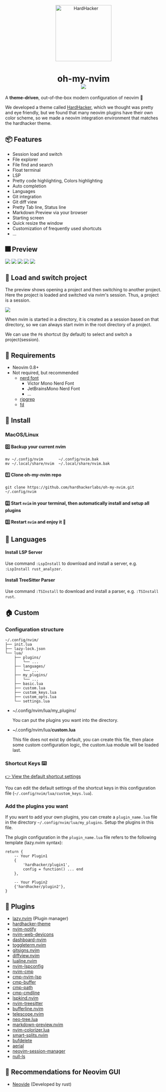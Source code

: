 <p align="center">
  <img width="180" src="https://github.com/hardhackerlabs/themes/raw/master/media/logo/logo.png" alt="HardHacker">
</p>

<h1 align="center">
    oh-my-nvim<br/>
  <a href="https://discord.com/invite/MGmp9QjfkK">
    <img src="https://img.shields.io/discord/1095552215944527962?style=for-the-badge&logo=discord&color=e965a5&logoColor=eee9fc&labelColor=282433"/>
  </a>
</h1>


A **theme-driven**, out-of-the-box modern configuration of neovim 💎

We developed a theme called [HardHacker](https://github.com/hardhackerlabs/themes), which we thought was pretty and eye friendly,
but we found that many neovim plugins have their own color scheme, 
so we made a neovim integration environment that matches the hardhacker theme.

## 📦 Features

* Session load and switch
* File explorer
* File find and search
* Float terminal
* LSP
* Pretty code highlighting, Colors highlighting
* Auto completion
* Languages
* Git integration
* Git diff view
* Pretty Tab line, Status line
* Markdown Preview via your browser
* Starting screen
* Quick resize the window
* Customization of frequently used shortcuts
* ...

## 🎆 Preview

![](./docs/images/start-screen.png)
![](./docs/images/autocmp.png)
![](./docs/images/float-term.png)
![](./docs/images/find.png)
![](./docs/images/color-highlight.png)

## 📸 Load and switch project

The preview shows opening a project and then switching to another project.
Here the project is loaded and switched via nvim's session.
Thus, a project is a session.

![](./docs/images/v.gif)

When nvim is started in a directory, it is created as a session based on that directory, 
so we can always start nvim in the root directory of a project.

We can use the `F6` shortcut (by default) to select and switch a project(session).

## 📌 Requirements

* Neovim 0.8+
* Not required, but recommended
    * [nerd font](https://www.nerdfonts.com/font-downloads) 
        * Victor Mono Nerd Font
        * JetBrainsMono Nerd Font
        * ...
    * [ripgrep](https://github.com/BurntSushi/ripgrep) 
    * [fd](https://github.com/sharkdp/fd)

## 🚧 Install

### MacOS/Linux

#### 0️⃣  Backup your current nvim

```
mv ~/.config/nvim       ~/.config/nvim.bak
mv ~/.local/share/nvim  ~/.local/share/nvim.bak
```

#### 1️⃣  Clone oh-my-nvim repo

```
git clone https://github.com/hardhackerlabs/oh-my-nvim.git ~/.config/nvim
```

#### 2️⃣  Start `nvim` in your terminal, then automatically install and setup all plugins

#### 3️⃣  Restart `nvim` and enjoy it 🍻 

## 🧱 Languages

#### Install LSP Server

Use command `:LspInstall` to download and install a server, e.g. `:LspInstall rust_analyzer`.

#### Install TreeSitter Parser

Use command `:TSInstall` to download and install a parser, e.g. `:TSInstall rust`.

## 🏠 Custom

### Configuration structure

```
~/.config/nvim/ 
├── init.lua
├── lazy-lock.json
└── lua/
    ├── plugins/
    │   └── ...
    ├── languages/
    │   └── ...
    ├── my_plugins/
    │   └── ...
    ├── basic.lua
    ├── custom.lua
    ├── custom_keys.lua
    ├── custom_opts.lua
    └── settings.lua
```

* ~/.config/nvim/lua/my_plugins/

    You can put the plugins you want into the directory.

* ~/.config/nvim/lua/**custom.lua**

    This file does not exist by default, you can create this file, then place some custom configuration logic, the custom.lua module will be loaded last.


### Shortcut Keys ⌨️  

[👉 View the default shortcut settings](https://github.com/hardhackerlabs/oh-my-nvim/blob/main/lua/custom_keys.lua)

You can edit the default settings of the shortcut keys in this configuration file (`~/.config/nvim/lua/custom_keys.lua`).

### Add the plugins you want  

If you want to add your own plugins, you can create a `plugin_name.lua` file in the directory `~/.config/nvim/lua/my_plugins`. Setup the plugins in this file.

The plugin configuration in the `plugin_name.lua` file refers to the following template (lazy.nvim syntax):

```
return {
    -- Your Plugin1
    {
        'hardhacker/plugin1',
        config = function() ... end
    },

    -- Your Plugin2
    {'hardhacker/plugin2'},
}
```

## 🧩 Plugins

* [lazy.nvim](https://github.com/folke/lazy.nvim) (Plugin manager)
* [hardhacker-theme](https://github.com/hardhackerlabs/theme-vim)
* [nvim-notify](https://github.com/rcarriga/nvim-notify)
* [nvim-web-devicons](https://github.com/nvim-tree/nvim-web-devicons)
* [dashboard-nvim](https://github.com/nvimdev/dashboard-nvim)
* [toggleterm.nvim](https://github.com/akinsho/toggleterm.nvim)
* [gitsigns.nvim](https://github.com/lewis6991/gitsigns.nvim)
* [diffview.nvim](https://github.com/sindrets/diffview.nvim)
* [lualine.nvim](https://github.com/nvim-lualine/lualine.nvim)
* [nvim-lspconfig](https://github.com/neovim/nvim-lspconfig)
* [nvim-cmp](https://github.com/hrsh7th/nvim-cmp)
* [cmp-nvim-lsp](https://github.com/hrsh7th/cmp-nvim-lsp)
* [cmp-buffer](https://github.com/hrsh7th/cmp-buffer)
* [cmp-path](https://github.com/hrsh7th/cmp-path)
* [cmp-cmdline](https://github.com/hrsh7th/cmp-cmdline)
* [lspkind.nvim](https://github.com/onsails/lspkind.nvim)
* [nvim-treesitter](https://github.com/nvim-treesitter/nvim-treesitter)
* [bufferline.nvim](https://github.com/akinsho/bufferline.nvim)
* [telescope.nvim](https://github.com/nvim-telescope/telescope.nvim)
* [neo-tree.lua](https://github.com/nvim-neo-tree/neo-tree.nvim)
* [markdown-preview.nvim](https://github.com/iamcco/markdown-preview.nvim)
* [nvim-colorizer.lua](https://github.com/norcalli/nvim-colorizer.lua)
* [smart-splits.nvim](https://github.com/mrjones2014/smart-splits.nvim)
* [bufdelete](https://github.com/famiu/bufdelete.nvim)
* [aerial](https://github.com/stevearc/aerial.nvim)
* [neovim-session-manager](https://github.com/Shatur/neovim-session-manager)
* [null-ls](https://github.com/jose-elias-alvarez/null-ls.nvim)

## 💖 Recommendations for Neovim GUI

* [Neovide](https://neovide.dev/) (Developed by rust)


